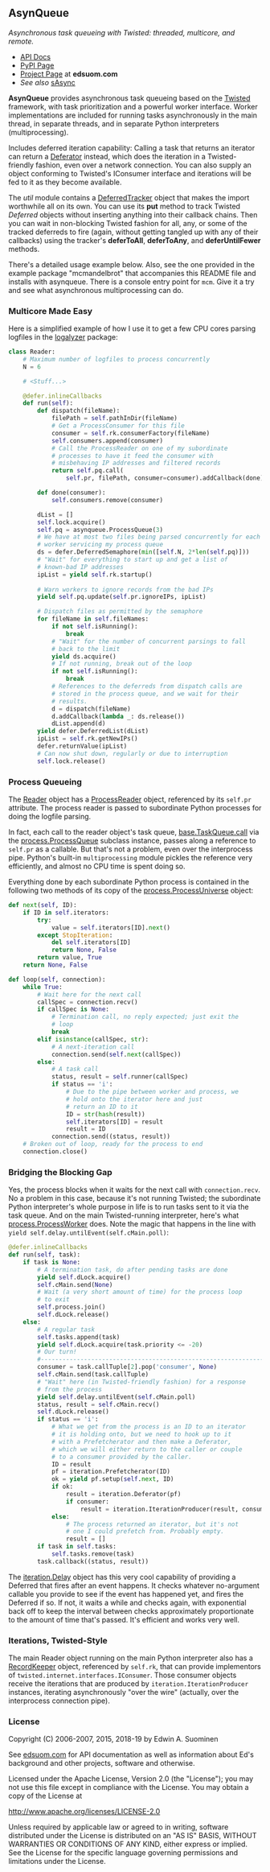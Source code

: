 ## AsynQueue
*Asynchronous task queueing with Twisted: threaded, multicore, and remote.*

* [API Docs](http://edsuom.com/AsynQueue/asynqueue.html)
* [PyPI Page](https://pypi.python.org/pypi/AsynQueue/)
* [Project Page](http://edsuom.com/AsynQueue.html) at **edsuom.com**
* *See also* [sAsync](http://edsuom.com/sAsync.html)


**AsynQueue** provides asynchronous task queueing based on the
[Twisted](http://twistedmatrix.com) framework, with task
prioritization and a powerful worker interface. Worker implementations
are included for running tasks asynchronously in the main thread, in
separate threads, and in separate Python interpreters
(multiprocessing).

Includes deferred iteration capability: Calling a task that returns an
iterator can return a
[Deferator](http://edsuom.com/AsynQueue/asynqueue.iteration.Deferator.html)
instead, which does the iteration in a Twisted-friendly fashion, even
over a network connection. You can also supply an object conforming to
Twisted's IConsumer interface and iterations will be fed to it as they
become available.

The *util* module contains a
[DeferredTracker](http://edsuom.com/AsynQueue/asynqueue.util.DeferredTracker.html)
object that makes the import worthwhile all on its own. You can use
its **put** method to track Twisted *Deferred* objects without inserting
anything into their callback chains. Then you can wait in non-blocking
Twisted fashion for all, any, or some of the tracked deferreds to fire
(again, without getting tangled up with any of their callbacks) using
the tracker's **deferToAll**, **deferToAny**, and **deferUntilFewer**
methods.

There's a detailed usage example below. Also, see the one provided in
the example package "mcmandelbrot" that accompanies this README file
and installs with asynqueue. There is a console entry point for
`mcm`. Give it a try and see what asynchronous multiprocessing can do.


### Multicore Made Easy

Here is a simplified example of how I use it to get a few CPU cores
parsing logfiles in the [logalyzer](http://edsuom.com/logalyzer.html)
package:

```python
class Reader:
    # Maximum number of logfiles to process concurrently
    N = 6

    # <Stuff...>

    @defer.inlineCallbacks
    def run(self):
        def dispatch(fileName):
            filePath = self.pathInDir(fileName)
            # Get a ProcessConsumer for this file
            consumer = self.rk.consumerFactory(fileName)
            self.consumers.append(consumer)
            # Call the ProcessReader on one of my subordinate
            # processes to have it feed the consumer with
            # misbehaving IP addresses and filtered records
            return self.pq.call(
                self.pr, filePath, consumer=consumer).addCallback(done)

        def done(consumer):
            self.consumers.remove(consumer)

        dList = []
        self.lock.acquire()
        self.pq = asynqueue.ProcessQueue(3)
        # We have at most two files being parsed concurrently for each
        # worker servicing my process queue
        ds = defer.DeferredSemaphore(min([self.N, 2*len(self.pq)]))
        # "Wait" for everything to start up and get a list of
        # known-bad IP addresses
        ipList = yield self.rk.startup()
        
        # Warn workers to ignore records from the bad IPs
        yield self.pq.update(self.pr.ignoreIPs, ipList)

        # Dispatch files as permitted by the semaphore
        for fileName in self.fileNames:
            if not self.isRunning():
                break
            # "Wait" for the number of concurrent parsings to fall
            # back to the limit
            yield ds.acquire()
            # If not running, break out of the loop
            if not self.isRunning():
                break
            # References to the deferreds from dispatch calls are
            # stored in the process queue, and we wait for their
            # results.
            d = dispatch(fileName)
            d.addCallback(lambda _: ds.release())
            dList.append(d)
        yield defer.DeferredList(dList)
        ipList = self.rk.getNewIPs()
        defer.returnValue(ipList)
        # Can now shut down, regularly or due to interruption
        self.lock.release()
```

### Process Queueing

The
[Reader](http://edsuom.com/logalyzer/logalyzer.logread.Reader.html)
object has a
[ProcessReader](http://edsuom.com/logalyzer/logalyzer.logread.ProcessReader.html)
object, referenced by its `self.pr` attribute. The process reader is
passed to subordinate Python processes for doing the logfile parsing.

In fact, each call to the reader object's task queue,
[base.TaskQueue.call](http://edsuom.com/AsynQueue/asynqueue.base.TaskQueue.html#call)
via the
[process.ProcessQueue](http://edsuom.com/AsynQueue/asynqueue.process.ProcessQueue.html)
subclass instance, passes along a reference to `self.pr` as a
callable. But that's not a problem, even over the interprocess
pipe. Python's built-in `multiprocessing` module pickles the
reference very efficiently, and almost no CPU time is spent doing so.

Everything done by each subordinate Python process is contained in the
following two methods of its copy of the
[process.ProcessUniverse](http://edsuom.com/AsynQueue/asynqueue.process.ProcessUniverse.html)
object:

```python
def next(self, ID):
    if ID in self.iterators:
        try:
            value = self.iterators[ID].next()
        except StopIteration:
            del self.iterators[ID]
            return None, False
        return value, True
    return None, False

def loop(self, connection):
    while True:
        # Wait here for the next call
        callSpec = connection.recv()
        if callSpec is None:
            # Termination call, no reply expected; just exit the
            # loop
            break
        elif isinstance(callSpec, str):
            # A next-iteration call
            connection.send(self.next(callSpec))
        else:
            # A task call
            status, result = self.runner(callSpec)
            if status == 'i':
                # Due to the pipe between worker and process, we
                # hold onto the iterator here and just
                # return an ID to it
                ID = str(hash(result))
                self.iterators[ID] = result
                result = ID
            connection.send((status, result))
    # Broken out of loop, ready for the process to end
    connection.close()
```

### Bridging the Blocking Gap

Yes, the process blocks when it waits for the next call with
`connection.recv`. No a problem in this case, because it's not running
Twisted; the subordinate Python interpreter's whole purpose in life is
to run tasks sent to it via the task queue. And on the main
Twisted-running interpreter, here's what
[process.ProcessWorker](http://edsuom.com/AsynQueue/asynqueue.workers.ProcessWorker.html)
does. Note the magic that happens in the line with `yield
self.delay.untilEvent(self.cMain.poll)`:

```python
@defer.inlineCallbacks
def run(self, task):
    if task is None:
        # A termination task, do after pending tasks are done
        yield self.dLock.acquire()
        self.cMain.send(None)
        # Wait (a very short amount of time) for the process loop
        # to exit
        self.process.join()
        self.dLock.release()
    else:
        # A regular task
        self.tasks.append(task)
        yield self.dLock.acquire(task.priority <= -20)
        # Our turn!
        #------------------------------------------------------------------
        consumer = task.callTuple[2].pop('consumer', None)
        self.cMain.send(task.callTuple)
        # "Wait" here (in Twisted-friendly fashion) for a response
        # from the process
        yield self.delay.untilEvent(self.cMain.poll)
        status, result = self.cMain.recv()
        self.dLock.release()
        if status == 'i':
            # What we get from the process is an ID to an iterator
            # it is holding onto, but we need to hook up to it
            # with a Prefetcherator and then make a Deferator,
            # which we will either return to the caller or couple
            # to a consumer provided by the caller.
            ID = result
            pf = iteration.Prefetcherator(ID)
            ok = yield pf.setup(self.next, ID)
            if ok:
                result = iteration.Deferator(pf)
                if consumer:
                    result = iteration.IterationProducer(result, consumer)
            else:
                # The process returned an iterator, but it's not 
                # one I could prefetch from. Probably empty.
                result = []
        if task in self.tasks:
            self.tasks.remove(task)
        task.callback((status, result))
```

The
[iteration.Delay](http://edsuom.com/AsynQueue/asynqueue.iteration.Delay.html)
object has this very cool capability of providing a Deferred that
fires after an event happens. It checks whatever no-argument callable
you provide to see if the event has happened yet, and fires the
Deferred if so. If not, it waits a while and checks again, with
exponential back off to keep the interval between checks approximately
proportionate to the amount of time that's passed. It's efficient and
works very well.


### Iterations, Twisted-Style

The main Reader object running on the main Python interpreter also has
a
[RecordKeeper](http://edsuom.com/logalyzer/logalyzer.records.RecordKeeper.html)
object, referenced by `self.rk`, that can provide implementors of
`twisted.internet.interfaces.IConsumer`. Those consumer objects
receive the iterations that are produced by
`iteration.IterationProducer` instances, iterating asynchronously
"over the wire" (actually, over the interprocess connection pipe).


### License

Copyright (C) 2006-2007, 2015, 2018-19 by Edwin A. Suominen

See [edsuom.com](http://edsuom.com) for API documentation as well as
information about Ed's background and other projects, software and
otherwise.

Licensed under the Apache License, Version 2.0 (the "License");
you may not use this file except in compliance with the
License. You may obtain a copy of the License at

  <http://www.apache.org/licenses/LICENSE-2.0>

Unless required by applicable law or agreed to in writing,
software distributed under the License is distributed on an "AS
IS" BASIS, WITHOUT WARRANTIES OR CONDITIONS OF ANY KIND, either
express or implied. See the License for the specific language
governing permissions and limitations under the License.
